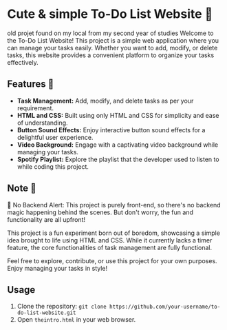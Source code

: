 #  Cute & simple To-Do List Website 📝

old projet found on my local from my second year of studies
Welcome to the To-Do List Website! This project is a simple web application where you can manage your tasks easily. Whether you want to add, modify, or delete tasks, this website provides a convenient platform to organize your tasks effectively.

## Features 🚀

- **Task Management:** Add, modify, and delete tasks as per your requirement.
- **HTML and CSS:** Built using only HTML and CSS for simplicity and ease of understanding.
- **Button Sound Effects:** Enjoy interactive button sound effects for a delightful user experience.
- **Video Background:** Engage with a captivating video background while managing your tasks.
- **Spotify Playlist:** Explore the playlist that the developer used to listen to while coding this project.

## Note 📌

🚫 No Backend Alert: This project is purely front-end, so there's no backend magic happening behind the scenes. But don't worry, the fun and functionality are all upfront!

This project is a fun experiment born out of boredom, showcasing a simple idea brought to life using HTML and CSS. While it currently lacks a timer feature, the core functionalities of task management are fully functional.

Feel free to explore, contribute, or use this project for your own purposes. Enjoy managing your tasks in style!


## Usage 

1. Clone the repository: `git clone https://github.com/your-username/to-do-list-website.git`
2. Open `theintro.html` in your web browser.
